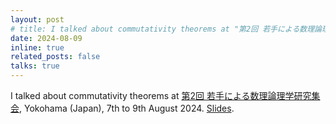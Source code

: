 ```yaml
---
layout: post
# title: I talked about commutativity theorems at "第2回 若手による数理論理学研究集会", Kanagawa (Japan).
date: 2024-08-09
inline: true
related_posts: false
talks: true
---
```


I talked about commutativity theorems at <a href="https://sites.google.com/view/yorukai-2nd">第2回 若手による数理論理学研究集会</a>, Yokohama (Japan), 7th to 9th August 2024. <a href="/assets/pdf/yorukai2_kuroki.pdf">Slides</a>.